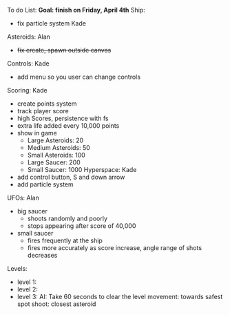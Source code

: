 To do List:
**Goal: finish on Friday, April 4th**
Ship:
  * fix particle system Kade

Asteroids: Alan
  * ~~fix create, spawn outside canvas~~

Controls: Kade
  * add menu so you user can change controls

Scoring: Kade
  * create points system
  * track player score
  * high Scores, persistence with fs
  * extra life added every 10,000 points
  * show in game
    * Large Asteroids: 20
    * Medium Asteroids: 50
    * Small Asteroids: 100
    * Large Saucer: 200
    * Small Saucer: 1000
Hyperspace: Kade
  * add control button, S and down arrow
  * add particle system

UFOs: Alan
  * big saucer
    * shoots randomly and poorly
    * stops appearing after score of 40,000
  * small saucer
    * fires frequently at the ship
    * fires more accurately as score increase, angle range of shots decreases

Levels:
  * level 1:
  * level 2:
  * level 3:
AI:
  Take 60 seconds to clear the level
  movement: towards safest spot
  shoot: closest asteroid
